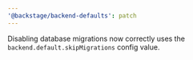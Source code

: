 ```yaml
---
'@backstage/backend-defaults': patch
---
```


Disabling database migrations now correctly uses the `backend.default.skipMigrations` config value.
